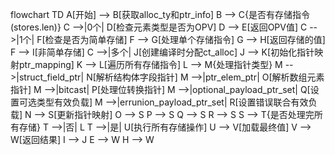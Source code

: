 flowchart TD
    A[开始] --> B[获取alloc_ty和ptr_info]
    B --> C{是否有存储指令(stores.len)}
    C -->|0个| D[检查元素类型是否为OPV]
    D --> E[返回OPV值]
    C -->|1个| F[检查是否为简单存储]
    F --> G[处理单个存储指令]
    G --> H[返回存储的值]
    F --> I[非简单存储]
    C -->|多个| J[创建编译时分配ct_alloc]
    J --> K[初始化指针映射ptr_mapping]
    K --> L[遍历所有存储指令]
    L --> M{处理指针类型}
    M -->|struct_field_ptr| N[解析结构体字段指针]
    M -->|ptr_elem_ptr| O[解析数组元素指针]
    M -->|bitcast| P[处理位转换指针]
    M -->|optional_payload_ptr_set| Q[设置可选类型有效负载]
    M -->|errunion_payload_ptr_set| R[设置错误联合有效负载]
    N --> S[更新指针映射]
    O --> S
    P --> S
    Q --> S
    R --> S
    S --> T{是否处理完所有存储}
    T -->|否| L
    T -->|是| U[执行所有存储操作]
    U --> V[加载最终值]
    V --> W[返回结果]
    I --> J
    E --> W
    H --> W
